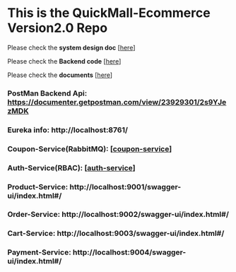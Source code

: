 # This is the QuickMall-Ecommerce Version2.0 Repo

Please check the **system design doc** [[here](/1%20System%20Analysis%20Diagram/)]

Please check the **Backend code** [[here](/3%20EcommerceBackend/)]

Please check the **documents** [[here](/2%20Documents/)]

### PostMan Backend Api: https://documenter.getpostman.com/view/23929301/2s9YJezMDK

### Eureka info: http://localhost:8761/

### Coupon-Service(RabbitMQ): [[coupon-service](/coupon-service/)]

### Auth-Service(RBAC): [[auth-service](/auth-service/)] 

### Product-Service: http://localhost:9001/swagger-ui/index.html#/

### Order-Service: http://localhost:9002/swagger-ui/index.html#/

### Cart-Service: http://localhost:9003/swagger-ui/index.html#/

### Payment-Service: http://localhost:9004/swagger-ui/index.html#/
